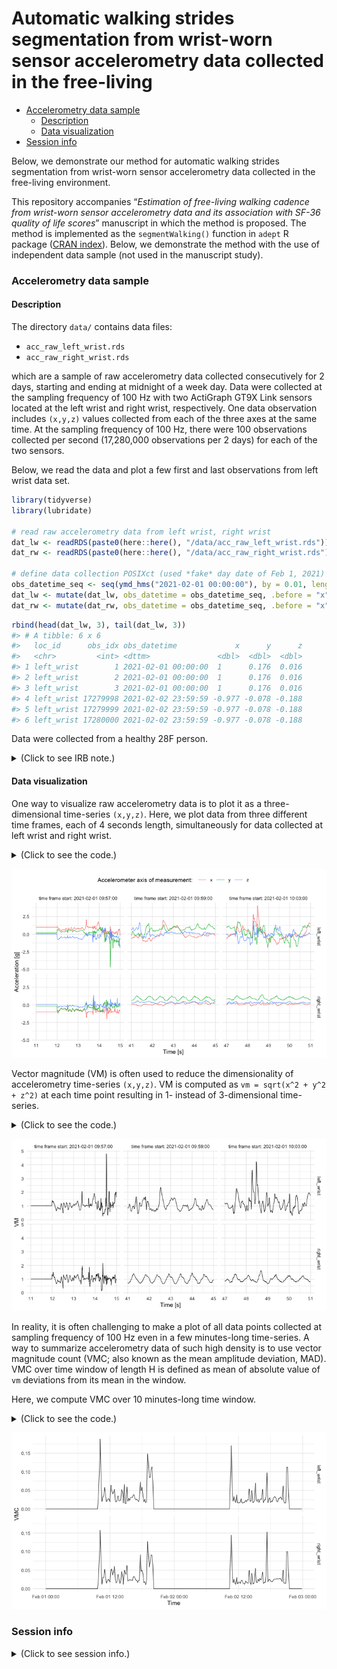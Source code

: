 Automatic walking strides segmentation from wrist-worn sensor
accelerometry data collected in the free-living
================

  - [Accelerometry data sample](#accelerometry-data-sample)
      - [Description](#description)
      - [Data visualization](#data-visualization)
  - [Session info](#session-info)

<!-- README.md is generated from README.Rmd. Please edit that file -->

Below, we demonstrate our method for automatic walking strides
segmentation from wrist-worn sensor accelerometry data collected in the
free-living environment.

This repository accompanies “*Estimation of free-living walking cadence
from wrist-worn sensor accelerometry data and its association with SF-36
quality of life scores*” manuscript in which the method is proposed. The
method is implemented as the `segmentWalking()` function in `adept` R
package ([CRAN
index](https://cran.r-project.org/web/packages/adept/index.html)).
Below, we demonstrate the method with the use of independent data sample
(not used in the manuscript study).

### Accelerometry data sample

#### Description

The directory `data/` contains data files:

  - `acc_raw_left_wrist.rds`
  - `acc_raw_right_wrist.rds`

which are a sample of raw accelerometry data collected consecutively for
2 days, starting and ending at midnight of a week day. Data were
collected at the sampling frequency of 100 Hz with two ActiGraph GT9X
Link sensors located at the left wrist and right wrist, respectively.
One data observation includes `(x,y,z)` values collected from each of
the three axes at the same time. At the sampling frequency of 100 Hz,
there were 100 observations collected per second (17,280,000
observations per 2 days) for each of the two sensors.

Below, we read the data and plot a few first and last observations from
left wrist data set.

``` r
library(tidyverse)
library(lubridate)

# read raw accelerometry data from left wrist, right wrist
dat_lw <- readRDS(paste0(here::here(), "/data/acc_raw_left_wrist.rds")) %>% as_tibble()
dat_rw <- readRDS(paste0(here::here(), "/data/acc_raw_right_wrist.rds")) %>% as_tibble()

# define data collection POSIXct (used *fake* day date of Feb 1, 2021)
obs_datetime_seq <- seq(ymd_hms("2021-02-01 00:00:00"), by = 0.01, length.out = nrow(dat_lw))
dat_lw <- mutate(dat_lw, obs_datetime = obs_datetime_seq, .before = "x")
dat_rw <- mutate(dat_rw, obs_datetime = obs_datetime_seq, .before = "x")
```

``` r
rbind(head(dat_lw, 3), tail(dat_lw, 3))
#> # A tibble: 6 x 6
#>   loc_id      obs_idx obs_datetime             x      y      z
#>   <chr>         <int> <dttm>               <dbl>  <dbl>  <dbl>
#> 1 left_wrist        1 2021-02-01 00:00:00  1      0.176  0.016
#> 2 left_wrist        2 2021-02-01 00:00:00  1      0.176  0.016
#> 3 left_wrist        3 2021-02-01 00:00:00  1      0.176  0.016
#> 4 left_wrist 17279998 2021-02-02 23:59:59 -0.977 -0.078 -0.188
#> 5 left_wrist 17279999 2021-02-02 23:59:59 -0.977 -0.078 -0.188
#> 6 left_wrist 17280000 2021-02-02 23:59:59 -0.977 -0.078 -0.188
```

Data were collected from a healthy 28F person.

<details>

<summary>(Click to see IRB note.)</summary>

The raw accelerometry data in `data/` package were collected from
sensors worn by Marta Karas, an author of this repository. The IRB
Office Determination Request Form for Primary (New) Data Collection
request form was submitted in regard to the collection and further
publishing of these data. Based on preliminary review of the request
form submitted, it was determined that the data collection and further
data publishing activity described in the determination request does not
qualify as human subjects research as defined by DHHS regulations 45 CFR
46.102, and does not require IRB oversight.

</details>

#### Data visualization

One way to visualize raw accelerometry data is to plot it as a
three-dimensional time-series `(x,y,z)`. Here, we plot data from three
different time frames, each of 4 seconds length, simultaneously for data
collected at left wrist and right wrist.

<details>

<summary>(Click to see the code.)</summary>

``` r
# define time frame start values for data subset
t1 <- ymd_hms("2021-02-01 09:57:11") 
t2 <- ymd_hms("2021-02-01 09:59:41") 
t3 <- ymd_hms("2021-02-01 10:03:47") 

# combine data from two sensors, subset to keep only selected time windows 
dat <- rbind(dat_lw, dat_rw)
dat_sub <- dat %>%
  filter((obs_datetime >= t1 & obs_datetime < t1 + as.period(4, "seconds")) | 
           (obs_datetime >= t2 & obs_datetime < t2 + as.period(4, "seconds")) | 
           (obs_datetime >= t3 & obs_datetime < t3 + as.period(4, "seconds")) ) %>%
  mutate(dt_floor = paste0("time frame start: ", 
                           floor_date(obs_datetime, unit = "minutes")))

# plot (x,y,z) values 
dat_sub %>%
  select(-obs_idx) %>% 
  pivot_longer(cols = -c(dt_floor, obs_datetime, loc_id)) %>%
  ggplot(aes(x = obs_datetime, y = value, color = name)) + 
  geom_line(size = 0.3) + 
  facet_grid(loc_id ~ dt_floor, scales = "free_x") + 
  theme_minimal(base_size = 10) + 
  labs(x = "Time [s]", 
       y = "Acceleration [g]", 
       color = "Accelerometer axis of measurement: ") + 
  theme(legend.position = "top")
```

</details>

![](README_files/figure-gfm/plot_xyz_2-1.png)<!-- -->

Vector magnitude (VM) is often used to reduce the dimensionality of
accelerometry time-series `(x,y,z)`. VM is computed as `vm = sqrt(x^2 +
y^2 + z^2)` at each time point resulting in 1- instead of 3-dimensional
time-series.

<details>

<summary>(Click to see the code.)</summary>

``` r
# plot vector magnitude values 
dat_sub %>%
  mutate(vm = sqrt(x^2 + y^2 + z^2)) %>%
  ggplot(aes(x = obs_datetime, y = vm)) + 
  geom_line(size = 0.3) + 
  facet_grid(loc_id ~ dt_floor, scales = "free_x") + 
  theme_minimal(base_size = 10) + 
  labs(x = "Time [s]", y = "VM") 
```

</details>

![](README_files/figure-gfm/plot_vm_2-1.png)<!-- -->

In reality, it is often challenging to make a plot of all data points
collected at sampling frequency of 100 Hz even in a few minutes-long
time-series. A way to summarize accelerometry data of such high density
is to use vector magnitude count (VMC; also known as the mean amplitude
deviation, MAD). VMC over time window of length H is defined as mean of
absolute value of `vm` deviations from its mean in the window.

Here, we compute VMC over 10 minutes-long time window.

<details>

<summary>(Click to see the code.)</summary>

``` r
# function to compute VMC in a VM window
vmc_func <- function(vm_win){
  mean(abs(vm_win - mean(vm_win)))
}

# compute VMC vector in 10-minutes windows
vm <- sqrt(dat$x^2 + dat$y^2 + dat$z^2)
win_vl <- 100 * 60 * 10
rn_seq <- seq(from = 1, to = nrow(dat), by = win_vl)
vmc_vec <- sapply(rn_seq, function(rn_i){
  vm_win_idx <- rn_i : (rn_i + win_vl - 1)
  vm_win <- vm[vm_win_idx]
  vmc_func(vm_win)
})

# plot VMC
plt_df <- dat[rn_seq, ] %>% select(obs_datetime, loc_id) %>%
  mutate(vmc = vmc_vec)
ggplot(plt_df, aes(x = obs_datetime, y = vmc)) +
  facet_grid(loc_id ~ .) +
  geom_line(size = 0.3) +
  theme_minimal(base_size = 10) +
  labs(x = "Time", y = "VMC")
```

</details>

![](README_files/figure-gfm/plot_vmc_2-1.png)<!-- -->

### Session info

<details>

<summary>(Click to see session info.)</summary>

``` r
devtools::session_info()
#> ─ Session info ───────────────────────────────────────────────────────────────
#>  setting  value                       
#>  version  R version 4.0.3 (2020-10-10)
#>  os       macOS Catalina 10.15.7      
#>  system   x86_64, darwin17.0          
#>  ui       X11                         
#>  language (EN)                        
#>  collate  en_US.UTF-8                 
#>  ctype    en_US.UTF-8                 
#>  tz       America/New_York            
#>  date     2021-02-08                  
#> 
#> ─ Packages ───────────────────────────────────────────────────────────────────
#>  package     * version date       lib source        
#>  assertthat    0.2.1   2019-03-21 [1] CRAN (R 4.0.2)
#>  backports     1.2.0   2020-11-02 [1] CRAN (R 4.0.2)
#>  broom         0.7.2   2020-10-20 [1] CRAN (R 4.0.2)
#>  callr         3.5.1   2020-10-13 [1] CRAN (R 4.0.2)
#>  cellranger    1.1.0   2016-07-27 [1] CRAN (R 4.0.2)
#>  cli           2.3.0   2021-01-31 [1] CRAN (R 4.0.3)
#>  colorspace    2.0-0   2020-11-11 [1] CRAN (R 4.0.2)
#>  crayon        1.4.0   2021-01-30 [1] CRAN (R 4.0.2)
#>  DBI           1.1.0   2019-12-15 [1] CRAN (R 4.0.2)
#>  dbplyr        2.0.0   2020-11-03 [1] CRAN (R 4.0.2)
#>  desc          1.2.0   2018-05-01 [1] CRAN (R 4.0.2)
#>  devtools      2.3.2   2020-09-18 [1] CRAN (R 4.0.2)
#>  digest        0.6.27  2020-10-24 [1] CRAN (R 4.0.2)
#>  dplyr       * 1.0.3   2021-01-15 [1] CRAN (R 4.0.2)
#>  ellipsis      0.3.1   2020-05-15 [1] CRAN (R 4.0.2)
#>  evaluate      0.14    2019-05-28 [1] CRAN (R 4.0.1)
#>  fansi         0.4.2   2021-01-15 [1] CRAN (R 4.0.2)
#>  farver        2.0.3   2020-01-16 [1] CRAN (R 4.0.2)
#>  forcats     * 0.5.0   2020-03-01 [1] CRAN (R 4.0.2)
#>  fs            1.5.0   2020-07-31 [1] CRAN (R 4.0.2)
#>  generics      0.1.0   2020-10-31 [1] CRAN (R 4.0.2)
#>  ggplot2     * 3.3.2   2020-06-19 [1] CRAN (R 4.0.2)
#>  glue          1.4.2   2020-08-27 [1] CRAN (R 4.0.2)
#>  gtable        0.3.0   2019-03-25 [1] CRAN (R 4.0.2)
#>  haven         2.3.1   2020-06-01 [1] CRAN (R 4.0.2)
#>  here          1.0.0   2020-11-15 [1] CRAN (R 4.0.2)
#>  hms           0.5.3   2020-01-08 [1] CRAN (R 4.0.2)
#>  htmltools     0.5.0   2020-06-16 [1] CRAN (R 4.0.2)
#>  httr          1.4.2   2020-07-20 [1] CRAN (R 4.0.2)
#>  jsonlite      1.7.1   2020-09-07 [1] CRAN (R 4.0.2)
#>  knitr         1.30    2020-09-22 [1] CRAN (R 4.0.2)
#>  labeling      0.4.2   2020-10-20 [1] CRAN (R 4.0.2)
#>  lifecycle     0.2.0   2020-03-06 [1] CRAN (R 4.0.2)
#>  lubridate   * 1.7.9.2 2020-11-13 [1] CRAN (R 4.0.2)
#>  magrittr      2.0.1   2020-11-17 [1] CRAN (R 4.0.2)
#>  memoise       1.1.0   2017-04-21 [1] CRAN (R 4.0.2)
#>  modelr        0.1.8   2020-05-19 [1] CRAN (R 4.0.2)
#>  munsell       0.5.0   2018-06-12 [1] CRAN (R 4.0.2)
#>  pillar        1.4.7   2020-11-20 [1] CRAN (R 4.0.3)
#>  pkgbuild      1.1.0   2020-07-13 [1] CRAN (R 4.0.2)
#>  pkgconfig     2.0.3   2019-09-22 [1] CRAN (R 4.0.2)
#>  pkgload       1.1.0   2020-05-29 [1] CRAN (R 4.0.2)
#>  prettyunits   1.1.1   2020-01-24 [1] CRAN (R 4.0.2)
#>  processx      3.4.4   2020-09-03 [1] CRAN (R 4.0.2)
#>  ps            1.4.0   2020-10-07 [1] CRAN (R 4.0.2)
#>  purrr       * 0.3.4   2020-04-17 [1] CRAN (R 4.0.2)
#>  R6            2.5.0   2020-10-28 [1] CRAN (R 4.0.2)
#>  Rcpp          1.0.5   2020-07-06 [1] CRAN (R 4.0.2)
#>  readr       * 1.4.0   2020-10-05 [1] CRAN (R 4.0.2)
#>  readxl        1.3.1   2019-03-13 [1] CRAN (R 4.0.2)
#>  remotes       2.2.0   2020-07-21 [1] CRAN (R 4.0.2)
#>  reprex        0.3.0   2019-05-16 [1] CRAN (R 4.0.2)
#>  rlang         0.4.10  2020-12-30 [1] CRAN (R 4.0.2)
#>  rmarkdown     2.6     2020-12-14 [1] CRAN (R 4.0.3)
#>  rprojroot     2.0.2   2020-11-15 [1] CRAN (R 4.0.2)
#>  rstudioapi    0.13    2020-11-12 [1] CRAN (R 4.0.2)
#>  rvest         0.3.6   2020-07-25 [1] CRAN (R 4.0.2)
#>  scales        1.1.1   2020-05-11 [1] CRAN (R 4.0.2)
#>  sessioninfo   1.1.1   2018-11-05 [1] CRAN (R 4.0.2)
#>  stringi       1.5.3   2020-09-09 [1] CRAN (R 4.0.2)
#>  stringr     * 1.4.0   2019-02-10 [1] CRAN (R 4.0.2)
#>  testthat      3.0.0   2020-10-31 [1] CRAN (R 4.0.2)
#>  tibble      * 3.0.6   2021-01-29 [1] CRAN (R 4.0.2)
#>  tidyr       * 1.1.2   2020-08-27 [1] CRAN (R 4.0.2)
#>  tidyselect    1.1.0   2020-05-11 [1] CRAN (R 4.0.2)
#>  tidyverse   * 1.3.0   2019-11-21 [1] CRAN (R 4.0.2)
#>  usethis       1.6.3   2020-09-17 [1] CRAN (R 4.0.2)
#>  utf8          1.1.4   2018-05-24 [1] CRAN (R 4.0.2)
#>  vctrs         0.3.6   2020-12-17 [1] CRAN (R 4.0.2)
#>  withr         2.3.0   2020-09-22 [1] CRAN (R 4.0.2)
#>  xfun          0.19    2020-10-30 [1] CRAN (R 4.0.2)
#>  xml2          1.3.2   2020-04-23 [1] CRAN (R 4.0.2)
#>  yaml          2.2.1   2020-02-01 [1] CRAN (R 4.0.2)
#> 
#> [1] /Library/Frameworks/R.framework/Versions/4.0/Resources/library
```

</details>
